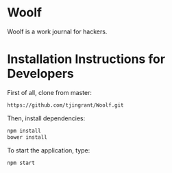 # Woolf 
Woolf is a work journal for hackers.

# Installation Instructions for Developers
First of all, clone from master:
```bash
https://github.com/tjingrant/Woolf.git
```

Then, install dependencies:
```bash
npm install
bower install
```

To start the application, type:
```bash
npm start
```